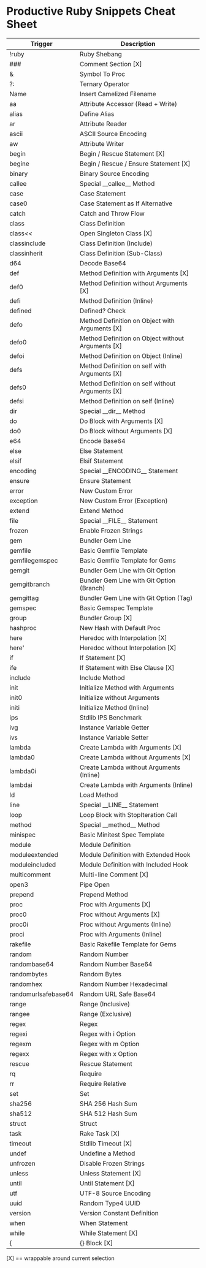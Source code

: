 # Productive Ruby Snippets Cheat Sheet

|             Trigger |                                        Description |
|---------------------|----------------------------------------------------|
|               !ruby |                                       Ruby Shebang |
|                 ### |                                Comment Section [X] |
|                   & |                                     Symbol To Proc |
|                  ?: |                                   Ternary Operator |
|                Name |                          Insert Camelized Filename |
|                  aa |                  Attribute Accessor (Read + Write) |
|               alias |                                       Define Alias |
|                  ar |                                   Attribute Reader |
|               ascii |                              ASCII Source Encoding |
|                  aw |                                   Attribute Writer |
|               begin |                       Begin / Rescue Statement [X] |
|              begine |              Begin / Rescue / Ensure Statement [X] |
|              binary |                             Binary Source Encoding |
|              callee |                      Special \_\_callee\_\_ Method |
|                case |                                     Case Statement |
|               case0 |                   Case Statement as If Alternative |
|               catch |                               Catch and Throw Flow |
|               class |                                   Class Definition |
|             class<< |                           Open Singleton Class [X] |
|        classinclude |                         Class Definition (Include) |
|        classinherit |                       Class Definition (Sub-Class) |
|                 d64 |                                      Decode Base64 |
|                 def |               Method Definition with Arguments [X] |
|                def0 |            Method Definition without Arguments [X] |
|                defi |                         Method Definition (Inline) |
|             defined |                                     Defined? Check |
|                defo |     Method Definition on Object with Arguments [X] |
|               defo0 |  Method Definition on Object without Arguments [X] |
|               defoi |               Method Definition on Object (Inline) |
|                defs |       Method Definition on self with Arguments [X] |
|               defs0 |    Method Definition on self without Arguments [X] |
|               defsi |                 Method Definition on self (Inline) |
|                 dir |                         Special \_\_dir\_\_ Method |
|                  do |                        Do Block with Arguments [X] |
|                 do0 |                     Do Block without Arguments [X] |
|                 e64 |                                      Encode Base64 |
|                else |                                     Else Statement |
|               elsif |                                    Elsif Statement |
|            encoding |                 Special \_\_ENCODING\_\_ Statement |
|              ensure |                                   Ensure Statement |
|               error |                                   New Custom Error |
|           exception |                       New Custom Error (Exception) |
|              extend |                                      Extend Method |
|                file |                     Special \_\_FILE\_\_ Statement |
|              frozen |                              Enable Frozen Strings |
|                 gem |                                   Bundler Gem Line |
|             gemfile |                             Basic Gemfile Template |
|      gemfilegemspec |                    Basic Gemfile Template for Gems |
|              gemgit |                   Bundler Gem Line with Git Option |
|        gemgitbranch |          Bundler Gem Line with Git Option (Branch) |
|           gemgittag |             Bundler Gem Line with Git Option (Tag) |
|             gemspec |                             Basic Gemspec Template |
|               group |                                  Bundler Group [X] |
|            hashproc |                         New Hash with Default Proc |
|                here |                     Heredoc with Interpolation [X] |
|               here' |                  Heredoc without Interpolation [X] |
|                  if |                                   If Statement [X] |
|                 ife |                  If Statement with Else Clause [X] |
|             include |                                     Include Method |
|                init |                   Initialize Method with Arguments |
|               init0 |                       Initialize without Arguments |
|               initi |                         Initialize Method (Inline) |
|                 ips |                               Stdlib IPS Benchmark |
|                 ivg |                           Instance Variable Getter |
|                 ivs |                           Instance Variable Setter |
|              lambda |                   Create Lambda with Arguments [X] |
|             lambda0 |                Create Lambda without Arguments [X] |
|            lambda0i |           Create Lambda without Arguments (Inline) |
|             lambdai |              Create Lambda with Arguments (Inline) |
|                  ld |                                        Load Method |
|                line |                     Special \_\_LINE\_\_ Statement |
|                loop |                 Loop Block with StopIteration Call |
|              method |                      Special \_\_method\_\_ Method |
|            minispec |                       Basic Minitest Spec Template |
|              module |                                  Module Definition |
|      moduleextended |               Module Definition with Extended Hook |
|      moduleincluded |               Module Definition with Included Hook |
|        multicomment |                             Multi-line Comment [X] |
|               open3 |                                          Pipe Open |
|             prepend |                                     Prepend Method |
|                proc |                            Proc with Arguments [X] |
|               proc0 |                         Proc without Arguments [X] |
|              proc0i |                    Proc without Arguments (Inline) |
|               proci |                       Proc with Arguments (Inline) |
|            rakefile |                   Basic Rakefile Template for Gems |
|              random |                                      Random Number |
|        randombase64 |                               Random Number Base64 |
|         randombytes |                                       Random Bytes |
|           randomhex |                          Random Number Hexadecimal |
| randomurlsafebase64 |                             Random URL Safe Base64 |
|               range |                                  Range (Inclusive) |
|              rangee |                                  Range (Exclusive) |
|               regex |                                              Regex |
|              regexi |                                Regex with i Option |
|              regexm |                                Regex with m Option |
|              regexx |                                Regex with x Option |
|              rescue |                                   Rescue Statement |
|                  rq |                                            Require |
|                  rr |                                   Require Relative |
|                 set |                                                Set |
|              sha256 |                                   SHA 256 Hash Sum |
|              sha512 |                                   SHA 512 Hash Sum |
|              struct |                                             Struct |
|                task |                                      Rake Task [X] |
|             timeout |                                 Stdlib Timeout [X] |
|               undef |                                  Undefine a Method |
|            unfrozen |                             Disable Frozen Strings |
|              unless |                               Unless Statement [X] |
|               until |                                Until Statement [X] |
|                 utf |                              UTF-8 Source Encoding |
|                uuid |                                  Random Type4 UUID |
|             version |                        Version Constant Definition |
|                when |                                     When Statement |
|               while |                                While Statement [X] |
|                   { |                                       {} Block [X] |

[X] == wrappable around current selection
